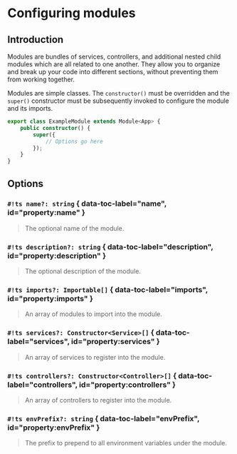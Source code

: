 # Configuring modules

## Introduction

Modules are bundles of services, controllers, and additional nested child modules which are all related to one another.
They allow you to organize and break up your code into different sections, without preventing them from working
together.

Modules are simple classes. The `constructor()` must be overridden and the `super()` constructor must be subsequently
invoked to configure the module and its imports.

```ts
export class ExampleModule extends Module<App> {
	public constructor() {
		super({
			// Options go here
		});
	}
}
```

## Options

### `#!ts name?: string` { data-toc-label="name", id="property:name" }

> The optional name of the module.

### `#!ts description?: string` { data-toc-label="description", id="property:description" }

> The optional description of the module.

### `#!ts imports?: Importable[]` { data-toc-label="imports", id="property:imports" }

> An array of modules to import into the module.

### `#!ts services?: Constructor<Service>[]` { data-toc-label="services", id="property:services" }

> An array of services to register into the module.

### `#!ts controllers?: Constructor<Controller>[]` { data-toc-label="controllers", id="property:controllers" }

> An array of controllers to register into the module.

### `#!ts envPrefix?: string` { data-toc-label="envPrefix", id="property:envPrefix" }

> The prefix to prepend to all environment variables under the module.
